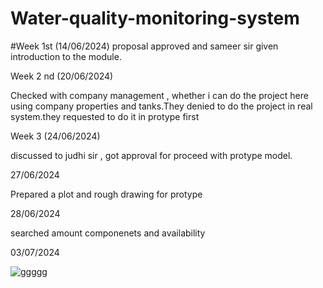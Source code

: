 # Water-quality-monitoring-system

#Week 1st (14/06/2024)
proposal approved and sameer sir given introduction to the module.

Week 2 nd (20/06/2024)

Checked with company management , whether i can do the project here using company properties and tanks.They denied to do the project in real system.they requested to do it in protype first

Week 3 (24/06/2024)

discussed to judhi sir , got approval for proceed with protype model.


27/06/2024

Prepared a plot and rough drawing for protype

28/06/2024

searched amount componenets and availability

03/07/2024

![ggggg](https://github.com/jithinchandrankv/Water-quality-monitoring-system/assets/117764288/18b70d20-44a4-4a22-b548-c3477337679e)

